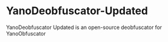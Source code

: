 # YanoDeobfuscator-Updated
YanoDeobfuscator Updated is an open-source deobfuscator for YanoObfuscator
